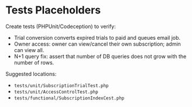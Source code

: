 # Tests Placeholders

Create tests (PHPUnit/Codeception) to verify:
- Trial conversion converts expired trials to paid and queues email job.
- Owner access: owner can view/cancel their own subscription; admin can view all.
- N+1 query fix: assert that number of DB queries does not grow with the number of rows.

Suggested locations:
- `tests/unit/SubscriptionTrialTest.php`
- `tests/unit/AccessControlTest.php`
- `tests/functional/SubscriptionIndexCest.php`
